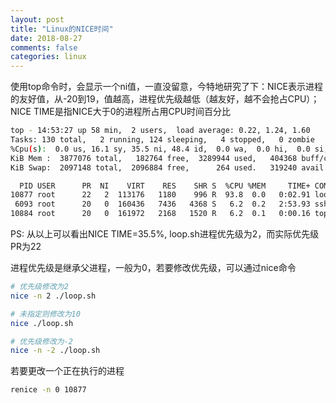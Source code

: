 ```yaml
---
layout: post
title: "Linux的NICE时间"
date: 2018-08-27
comments: false
categories: linux
---
```


使用top命令时，会显示一个ni值，一直没留意，今特地研究了下：NICE表示进程的友好值，从-20到19，值越高，进程优先级越低（越友好，越不会抢占CPU）；NICE TIME是指NICE大于0的进程所占用CPU时间百分比

```bash
top - 14:53:27 up 58 min,  2 users,  load average: 0.22, 1.24, 1.60
Tasks: 130 total,   2 running, 124 sleeping,   4 stopped,   0 zombie
%Cpu(s):  0.0 us, 16.1 sy, 35.5 ni, 48.4 id,  0.0 wa,  0.0 hi,  0.0 si,  0.0 st
KiB Mem :  3877076 total,   182764 free,  3289944 used,   404368 buff/cache
KiB Swap:  2097148 total,  2096884 free,      264 used.   319240 avail Mem

  PID USER      PR  NI    VIRT    RES    SHR S  %CPU %MEM     TIME+ COMMAND
10877 root      22   2  113176   1180    996 R  93.8  0.0   0:02.91 loop.sh
 6093 root      20   0  160436   7436   4368 S   6.2  0.2   2:53.93 sshd
10884 root      20   0  161972   2168   1520 R   6.2  0.1   0:00.16 top
```

PS: 从以上可以看出NICE TIME=35.5%, loop.sh进程优先级为2，而实际优先级PR为22

进程优先级是继承父进程，一般为0，若要修改优先级，可以通过nice命令

```bash
# 优先级修改为2
nice -n 2 ./loop.sh

# 未指定则修改为10
nice ./loop.sh

# 优先级修改为-2
nice -n -2 ./loop.sh
```

若要更改一个正在执行的进程

```bash
renice -n 0 10877
```